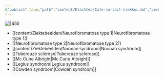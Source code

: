 ```yaml
---
{"publish":true,"path":"content/Klachten/Cafe-au-lait vlekken.md","permalink":"/content/klachten/cafe-au-lait-vlekken/","title":"Cafe-au-lait vlekken","tags":["Klinische_genetica","Klacht","Dermatologie"]}
---
```



![|450](https://i.imgur.com/3wILM90.png)

- [[content/Ziektebeelden/Neurofibromatose type 1\|Neurofibromatose type 1]]
- [[Neurofibromatose type 2\|Neurofibromatose type 2]]
- [[content/Ziektebeelden/Noonan syndroom\|Noonan syndroom]]
- [[Tubereuze sclerose\|Tubereuze sclerose]]
- [[Mc Cune Albright\|Mc Cune Albright]]
- [[Legius syndroom\|Legius syndroom]]
- [[Cowden syndroom\|Cowden syndroom]]



